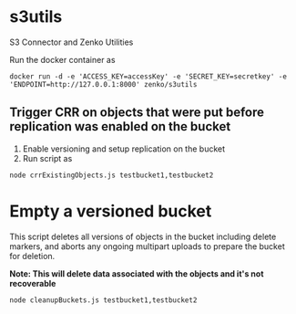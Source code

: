 # s3utils
S3 Connector and Zenko Utilities

Run the docker container as
```
docker run -d -e 'ACCESS_KEY=accessKey' -e 'SECRET_KEY=secretkey' -e 'ENDPOINT=http://127.0.0.1:8000' zenko/s3utils
```

## Trigger CRR on objects that were put before replication was enabled on the bucket

1. Enable versioning and setup replication on the bucket
2. Run script as
```
node crrExistingObjects.js testbucket1,testbucket2
```

# Empty a versioned bucket

This script deletes all versions of objects in the bucket including delete markers,
and aborts any ongoing multipart uploads to prepare the bucket for deletion.

**Note: This will delete data associated with the objects and it's not recoverable**
```
node cleanupBuckets.js testbucket1,testbucket2
```
